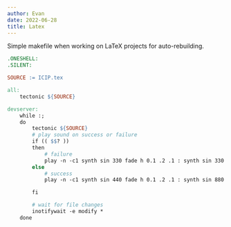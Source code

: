 ```yaml
---
author: Evan
date: 2022-06-28
title: Latex
---
```


Simple makefile when working on LaTeX projects for auto-rebuilding.

``` Makefile
.ONESHELL:
.SILENT:

SOURCE := ICIP.tex

all:
	tectonic ${SOURCE}

devserver:
	while :;
	do
		tectonic ${SOURCE}
		# play sound on success or failure
		if (( $$? ))
		then
			# failure
			play -n -c1 synth sin 330 fade h 0.1 .2 .1 : synth sin 330 fade h 0.1 .2 0.1
		else
			# success
			play -n -c1 synth sin 440 fade h 0.1 .2 .1 : synth sin 880 fade h 0.1 .2 0.1

		fi

		# wait for file changes
		inotifywait -e modify *
	done
```
